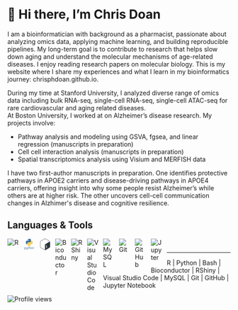 # 👋 Hi there, I’m Chris Doan
I am a bioinformatician with background as a pharmacist, passionate about analyzing omics data, applying machine learning, and building reproducible pipelines. My long-term goal is to contribute to research that helps slow down aging and understand the molecular mechanisms of age-related diseases. I enjoy reading research papers on molecular biology. This is my website where I share my experiences and what I learn in my bioinformatics journey: chrisphdoan.github.io.

During my time at Stanford University, I analyzed diverse range of omics data including bulk RNA-seq, single-cell RNA-seq, single-cell ATAC-seq for rare cardiovascular and aging related diseases.   
At Boston University, I worked at on Alzheimer’s disease research. My projects involve:
- Pathway analysis and modeling using GSVA, fgsea, and linear regression (manuscripts in preparation)
- Cell cell interaction analysis (manuscripts in preparation)
- Spatial transcriptomics analysis using Visium and MERFISH data
  
I have two first-author manuscripts in preparation. One identifies protective pathways in APOE2 carriers and disease-driving pathways in APOE4 carriers, offering insight into why some people resist Alzheimer’s while others are at higher risk. The other uncovers cell-cell communication changes in Alzhimer's disease and cognitive resilience.

## Languages & Tools

<img align="left" alt="R" width="26px" src="https://www.r-project.org/logo/Rlogo.png" style="padding-right:10px;" />
<img align="left" alt="Python" width="26px" src="https://github.com/devicons/devicon/blob/v2.15.1/icons/python/python-original-wordmark.svg" style="padding-right:10px;" />
<img align="left" alt="Bash" width="26px" src="https://github.com/devicons/devicon/blob/v2.15.1/icons/bash/bash-original.svg" style="padding-right:10px;" />
<img align="left" alt="Biconductor" width="26px" src="https://images.squarespace-cdn.com/content/v1/5423875be4b03f0c482a58c4/1532953317705-W6TYTE70KG5E6KQEZU1K/Bioconductor.png?format=750w" style="padding-right:10px;" />
<img align="left" alt="RShiny" width="26px" src="https://www.analyticsvidhya.com/wp-content/uploads/2016/10/shiny.png" style="padding-right:10px;" />
<img align="left" alt="Visual Studio Code" width="26px" src="https://cdn.jsdelivr.net/gh/devicons/devicon/icons/vscode/vscode-original.svg" style="padding-right:10px;" />
<img align="left" alt="MySQL" width="26px" src="https://cdn.jsdelivr.net/gh/devicons/devicon/icons/mysql/mysql-original.svg" style="padding-right:10px;" />
<img align="left" alt="Git" width="26px" src="https://cdn.jsdelivr.net/gh/devicons/devicon/icons/git/git-original.svg" style="padding-right:10px;" />
<img align="left" alt="GitHub" width="26px" src="https://user-images.githubusercontent.com/3369400/139448065-39a229ba-4b06-434b-bc67-616e2ed80c8f.png" style="padding-right:10px;" />
<img align="left" alt="Jupyter" width="26px" src="https://upload.wikimedia.org/wikipedia/commons/3/38/Jupyter_logo.svg" style="padding-right:10px;" /><br /> 

---

R | Python | Bash | Bioconductor | RShiny | Visual Studio Code | MySQL | Git | GitHub | Jupyter Notebook

![Profile views](https://komarev.com/ghpvc/?username=chrisdoan9)
